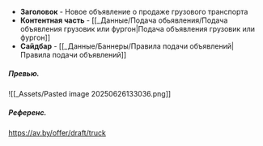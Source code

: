 - **Заголовок** - Новое объявление о продаже грузового транспорта
- **Контентная часть** - [[_Данные/Подача обьявления/Подача объявления грузовик или фургон|Подача объявления грузовик или фургон]]
- **Сайдбар** - [[_Данные/Баннеры/Правила подачи объявлений|Правила подачи объявлений]]

##### Превью.
![[_Assets/Pasted image 20250626133036.png]]

##### Референс.
https://av.by/offer/draft/truck
